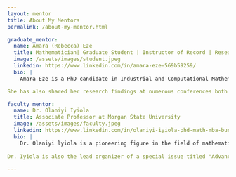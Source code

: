 ```yaml
---
layout: mentor
title: About My Mentors
permalink: /about-my-mentor.html

graduate_mentor:
  name: Amara (Rebecca) Eze
  title: Mathematician| Graduate Student | Instructor of Record | Research Assistant at Morgan State University
  image: /assets/images/student.jpeg
  linkedin: https://www.linkedin.com/in/amara-eze-569b59259/
  bio: |
    Amara Eze is a PhD candidate in Industrial and Computational Mathematics. Her research is centered on developing effective iterative algorithms to address nonlinear optimization issues, especially in the realms of healthcare and image processing within machine learning. One of her ongoing projects is focused on creating an algorithm to enhance disease prediction.

She has also shared her research findings at numerous conferences both nationally and internationally, including in Paris, France. She is well-versed in various machine learning techniques such as ELM, SVM,and kNN.

faculty_mentor:
  name: Dr. Olaniyi Iyiola
  title: Associate Professor at Morgan State University
  image: /assets/images/faculty.jpeg
  linkedin: https://www.linkedin.com/in/olaniyi-iyiola-phd-math-mba-business-analytics-89073455/
  bio: |
    Dr. Olaniyi lyiola is a pioneering figure in the field of mathematics. He is associate Professor at Morgan State University specializing in the intersection of mathematics and artificial intelligence. He is a passionate researcher in fields such as Information Theory, Graph Theory, Numerical Methods, and Computational Complexity, with a focus on advancing Al applications in diverse domains, including cybersecurity, biomedical science, healthcare, and financial services.
    
Dr. Iyiola is also the lead organizer of a special issue titled "Advances in Computing Methods for Artificial Intelligence" to be published in Mathematics, MDPI, aimed at pushing the frontiers of Al research. His contributions to the academic community were recently recognized with the MGB-SIAM Early Career Fellowship for 2023-2025, highlighting his exceptional achievements and commitment to supporting diversity, equity, and inclusion in STEM fields.

---
```

